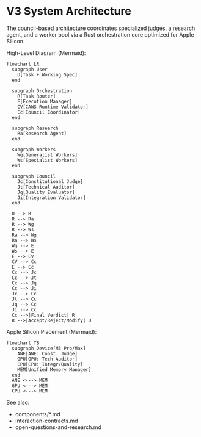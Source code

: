 # V3 System Architecture

The council-based architecture coordinates specialized judges, a research agent, and a worker pool via a Rust orchestration core optimized for Apple Silicon.

High-Level Diagram (Mermaid):

```mermaid
flowchart LR
  subgraph User
    U[Task + Working Spec]
  end

  subgraph Orchestration
    R[Task Router]
    E[Execution Manager]
    CV[CAWS Runtime Validator]
    Cc[Council Coordinator]
  end

  subgraph Research
    Ra[Research Agent]
  end

  subgraph Workers
    Wg[Generalist Workers]
    Ws[Specialist Workers]
  end

  subgraph Council
    Jc[Constitutional Judge]
    Jt[Technical Auditor]
    Jq[Quality Evaluator]
    Ji[Integration Validator]
  end

  U --> R
  R --> Ra
  R --> Wg
  R --> Ws
  Ra --> Wg
  Ra --> Ws
  Wg --> E
  Ws --> E
  E --> CV
  CV --> Cc
  E --> Cc
  Cc --> Jc
  Cc --> Jt
  Cc --> Jq
  Cc --> Ji
  Jc --> Cc
  Jt --> Cc
  Jq --> Cc
  Ji --> Cc
  Cc -->|Final Verdict| R
  R -->|Accept/Reject/Modify| U
```

Apple Silicon Placement (Mermaid):

```mermaid
flowchart TB
  subgraph Device[M3 Pro/Max]
    ANE[ANE: Const. Judge]
    GPU[GPU: Tech Auditor]
    CPU[CPU: Integr/Quality]
    MEM[Unified Memory Manager]
  end
  ANE <---> MEM
  GPU <---> MEM
  CPU <---> MEM
```

See also:
- components/*.md
- interaction-contracts.md
- open-questions-and-research.md
